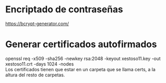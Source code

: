 
# Encriptado de contraseñas
https://bcrypt-generator.com/

# Generar certificados autofirmados
openssl req -x509 -sha256 -newkey rsa:2048 -keyout xestoso11.key -out xestoso11.crt -days 1024 -nodes
<br>
Los certificados tienen que estar en un carpeta que se llama certs, a la altura del resto de carpetas.


